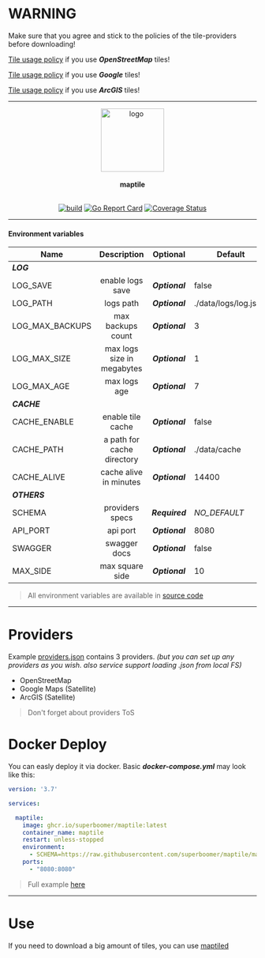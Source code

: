 # **WARNING**

Make sure that you agree and stick to the policies
of the tile-providers before downloading!

[Tile usage policy](https://wiki.openstreetmap.org/index.php/Tile_usage_policy) if you use ***OpenStreetMap*** tiles!

[Tile usage policy](https://developers.google.com/maps/documentation/tile) if you use ***Google*** tiles!

[Tile usage policy](https://doc.arcgis.com/en/arcgis-online/reference/faq.htm) if you use ***ArcGIS*** tiles!


---
<div align="center">
  <img class="logo" src="https://raw.githubusercontent.com/superboomer/maptile/master/assets/logo.png" width="128px" height="128px" alt="logo"/>
  <br>
  <br>
  <b>maptile</b>
  <br>
  <br>

  [![build](https://github.com/superboomer/maptile/actions/workflows/build.yml/badge.svg)](https://github.com/superboomer/maptile/actions/workflows/build.yml)&nbsp;[![Go Report Card](https://goreportcard.com/badge/github.com/superboomer/maptile)](https://goreportcard.com/report/github.com/superboomer/maptile)&nbsp;[![Coverage Status](https://coveralls.io/repos/github/superboomer/maptile/badge.svg?branch=master)](https://coveralls.io/github/superboomer/maptile?branch=master)
</div>


---
#### Environment variables

| Name          | Description   |  Optional | Default | 
| ------------- |:-------------:|:--------:| ------ |
|  ***LOG*** |
| LOG_SAVE  | enable logs save | ***Optional***  | false
| LOG_PATH     | logs path      | ***Optional***  | ./data/logs/log.jsonl
| LOG_MAX_BACKUPS | max backups count      |  ***Optional***  | 3
| LOG_MAX_SIZE | max logs size in megabytes      |  ***Optional***  | 1
| LOG_MAX_AGE | max logs age      |  ***Optional***  | 7
|  ***CACHE*** |
| CACHE_ENABLE | enable tile cache     | ***Optional***  | false
| CACHE_PATH | a path for cache directory     | ***Optional***  | ./data/cache
| CACHE_ALIVE | cache alive in minutes     | ***Optional***  | 14400
|  ***OTHERS*** |
| SCHEMA | providers specs    |  ***Required***  | *NO_DEFAULT*
| API_PORT | api port    |  ***Optional***  | 8080
| SWAGGER | swagger docs    |  ***Optional***  | false
| MAX_SIDE | max square side    |  ***Optional***  | 10
> All environment variables are available in [source code](https://github.com/superboomer/maptile/blob/master/app/options/opt.go)
***


# **Providers**

Example [providers.json](https://github.com/superboomer/maptile/blob/master/example/providers.json) contains 3 providers. *(but you can set up any providers as you wish. also service support loading .json from local FS)*

- OpenStreetMap
- Google Maps (Satellite)
- ArcGIS (Satellite)

> Don't forget about providers ToS

# **Docker Deploy**

You can easly deploy it via docker. Basic ***docker-compose.yml*** may look like this:
```YAML
version: '3.7'

services:

  maptile:
    image: ghcr.io/superboomer/maptile:latest
    container_name: maptile
    restart: unless-stopped
    environment:
      - SCHEMA=https://raw.githubusercontent.com/superboomer/maptile/master/example/providers.json
    ports:
      - "8080:8080"
```
> Full example [here](https://github.com/superboomer/maptile/blob/master/example)

***

# Use

 If you need to download a big amount of tiles, you can use [maptiled](https://github.com/superboomer/maptiled)
